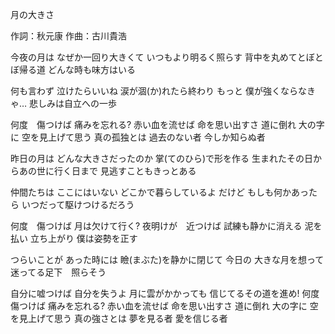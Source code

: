 月の大きさ

作詞：秋元康
作曲：古川貴浩

今夜の月は
なぜか一回り大きくて
いつもより明るく照らす
背中を丸めてとぼとぼ帰る道
どんな時も味方はいる

何も言わず
泣けたらいいね
涙が涸(か)れたら終わり
もっと
僕が強くならなきゃ…
悲しみは自立への一歩

何度　傷つけば
痛みを忘れる?
赤い血を流せば
命を思い出すさ
道に倒れ
大の字に
空を見上げて思う
真の孤独とは
過去のない者
今しか知らぬ者

昨日の月は
どんな大きさだったのか
掌(てのひら)で形を作る
生まれたその日からあの世に行く日まで
見逃すこともきっとある

仲間たちは
ここにはいない
どこかで暮らしているよ
だけど
もしも何かあったら
いつだって駆けつけるだろう

何度　傷つけば
月は欠けて行く?
夜明けが　近つけば
試練も静かに消える
泥を払い
立ち上がり
僕は姿勢を正す

つらいことが
あった時には
瞼(まぶた)を静かに閉じて
今日の
大きな月を想って
迷ってる足下　照らそう

自分に嘘つけば
自分を失うよ
月に雲がかかっても
信じてるその道を進め!
何度　傷つけば
痛みを忘れる?
赤い血を流せば
命を思い出すさ
道に倒れ
大の字に
空を見上げて思う
真の強さとは
夢を見る者
愛を信じる者